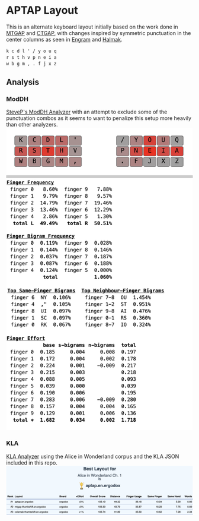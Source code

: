 # APTAP Layout

This is an alternate keyboard layout initially based on the work done in [MTGAP](https://mathematicalmulticore.wordpress.com/the-keyboard-layout-project/) and [CTGAP](https://github.com/CTGAP/ctgap-keyboard-layout), with changes inspired by symmetric punctuation in the center columns as seen in [Engram](https://engram.dev/) and [Halmak](https://github.com/MadRabbit/halmak).

```txt
k c d l ' / y o u q
r s t h v p n e i a
w b g m , . f j x z
```

## Analysis

### ModDH

[SteveP's ModDH Analyzer](https://colemakmods.github.io/mod-dh/analyze.html) with an attempt to exclude some of the punctuation combos as it seems to want to penalize this setup more heavily than other analyzers.
![ModDH Analyzer](ModDH.png)

### KLA

[KLA Analyzer](https://klanext.keyboard-design.com) using the Alice in Wonderland corpus and the KLA JSON included in this repo.
![KLA Analyzer](KLA.png)
